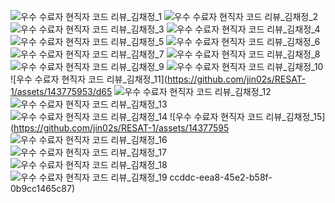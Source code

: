 ![우수 수료자 현직자 코드 리뷰_김채정_1](https://github.com/jin02s/RESAT-1/assets/143775953/6be06d37-9cdd-4a11-a01b-82a0c1d075d8)
![우수 수료자 현직자 코드 리뷰_김채정_2](https://github.com/jin02s/RESAT-1/assets/143775953/d38db6af-be1f-48be-b60d-e80fcb33d8ce)
![우수 수료자 현직자 코드 리뷰_김채정_3](https://github.com/jin02s/RESAT-1/assets/143775953/04a25380-a2b7-41d7-bd63-8fff40ff8235)
![우수 수료자 현직자 코드 리뷰_김채정_4](https://github.com/jin02s/RESAT-1/assets/143775953/656c1590-7b7e-414c-b518-27ef0cfbcd7c)
![우수 수료자 현직자 코드 리뷰_김채정_5](https://github.com/jin02s/RESAT-1/assets/143775953/e2e0ae62-e244-4f0c-af8d-0e5f1dbe8d03)
![우수 수료자 현직자 코드 리뷰_김채정_6](https://github.com/jin02s/RESAT-1/assets/143775953/e7eb36ed-176a-4975-884b-b391cf71e46e)
![우수 수료자 현직자 코드 리뷰_김채정_7](https://github.com/jin02s/RESAT-1/assets/143775953/f3b9b8b6-7bb8-47e7-80ab-0f052929c3f8)
![우수 수료자 현직자 코드 리뷰_김채정_8](https://github.com/jin02s/RESAT-1/assets/143775953/d48323d7-46ff-4968-aa35-4b05a2979d72)
![우수 수료자 현직자 코드 리뷰_김채정_9](https://github.com/jin02s/RESAT-1/assets/143775953/211916e6-80ff-4cb9-8622-133e4ff17d38)
![우수 수료자 현직자 코드 리뷰_김채정_10](https://github.com/jin02s/RESAT-1/assets/143775953/17143a7a-f11e-4adb-9fee-65f30e54763d)
![우수 수료자 현직자 코드 리뷰_김채정_11](https://github.com/jin02s/RESAT-1/assets/143775953/d65
![우수 수료자 현직자 코드 리뷰_김채정_12](https://github.com/jin02s/RESAT-1/assets/143775953/c5626c54-8300-4b7e-97dd-2bd447029a17)
![우수 수료자 현직자 코드 리뷰_김채정_13](https://github.com/jin02s/RESAT-1/assets/143775953/998422e4-2584-478f-a78b-fe1c14ce80b3)
![우수 수료자 현직자 코드 리뷰_김채정_14](https://github.com/jin02s/RESAT-1/assets/143775953/c3890ec5-1c14-4ddf-b1e8-216d16709c8b)
![우수 수료자 현직자 코드 리뷰_김채정_15](https://github.com/jin02s/RESAT-1/assets/14377595
![우수 수료자 현직자 코드 리뷰_김채정_16](https://github.com/jin02s/RESAT-1/assets/143775953/486936b5-8181-42a7-b689-b7bc4a008ab4)
![우수 수료자 현직자 코드 리뷰_김채정_17](https://github.com/jin02s/RESAT-1/assets/143775953/cf61bf04-e20e-419e-bcbe-e54558f30743)
![우수 수료자 현직자 코드 리뷰_김채정_18](https://github.com/jin02s/RESAT-1/assets/143775953/a8294603-48a3-494f-be13-8856d5148a10)
![우수 수료자 현직자 코드 리뷰_김채정_19](https://github.com/jin02s/RESAT-1/assets/143775953/4180aaa3-0418-444e-8066-a255f2eafe79)
ccddc-eea8-45e2-b58f-0b9cc1465c87)
